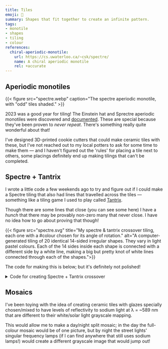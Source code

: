 ```yaml
---
title: Tiles
emoji: 🔲
summary: Shapes that fit together to create an infinite pattern.
tags:
- monotile
- shapes
- tiling
- colour
references:
  chiral-aperiodic-monotile:
    url: https://cs.uwaterloo.ca/~csk/spectre/
    name: A chiral aperiodic monotile
    rel: +accurate
---
```

## Aperiodic monotiles

{{< figure src="spectre.webp" caption="The spectre aperiodic monotile, with \"odd\" tiles shaded." >}}

2023 was a good year for tiling! The Einstein hat and Sprectre aperiodic monotiles were discovered and [documented](https://cs.uwaterloo.ca/~csk/spectre/). These are special because they've been proven to _never repeat_. There's something really quite wonderful about that!

I've designed 3D-printed cookie cutters that could make ceramic tiles with these, but I've not reached out to my local potters to ask for some time to make them — and I haven't figured out the 'rules' for placing a tile next to others, some placings definitely end up making tilings that can't be completed.

## Spectre + Tantrix

I wrote a little code a few weekends ago to try and figure out if I could make a Spectre tiling that also had lines that travelled across the tiles — something like a tiling game I used to play called [Tantrix](https://www.tantrix.com/).

Though there are some lines that close (you can see some here) I have a _hunch_ that there may be provably non-zero many that never close. I have no idea how to go about proving that though!

{{< figure src="spectre.svg" title="My spectre & tantrix crossover tiling, each one with a #colour chosen for its angle of rotation." alt="A computer-generated tiling of 20 identical 14-sided irregular shapes. They vary in light pastel colours. Each of the 14 sides inside each shape is connected with a different side by a white line, making a big but pretty knot of white lines connected through each of the shapes.">}}

The code for making this is below; but it's definitely not polished!

<details>
<summary>Code for creating Spectre + Tantrix crossover</summary>

```ruby
require 'victor'
include Victor

class Spectre
  attr_reader :points

  # Angle 1 is the angle between side 1 and side 2 etc.
  ANGLES = [90, 60, -90, 60, 0, 60, 90, -60, 90, -60, 90, 60, -90, 60].freeze
  SIDE_LENGTH = 25
  LINE_WIDTH = 2.5
  CONTROL_LEN_MULT = 0.4

  SHOW_NAME = false

  ARCS = [
    [7, 9],
    [3, 11],
    [0, 13],
    [2, 8],
    [5, 10],
    [4, 6],
    [1, 12],
  ]

  def initialize(origin, corner_index, rotation, name: nil, show_corner_indeces: false)
    @show_corner_indeces = show_corner_indeces
    @hue = ANGLES[corner_index..].sum(-rotation) % 360
    @indexes = (0...ANGLES.length).cycle.take(corner_index + ANGLES.length)[corner_index..]
    @name = name || (@@i ||= 1).to_s

    previous_angle = -rotation
    @points = @indexes.each_with_object([[origin[0], origin[1]]]) do |idx, acc|
      previous_angle += ANGLES[idx]
      ang = previous_angle / 180.0 * Math::PI
      acc.push([
        acc.last[0] + SIDE_LENGTH*Math.sin(ang),
        acc.last[1] + SIDE_LENGTH*Math.cos(ang)
      ])
    end

    @background = "hsl(#{@hue}, 100%, 85%)"
    # @background = "hsl(#{(@hue / 90).floor * 90}, 100%, 85%)"
    # @background = "hsl(23, 100%, 72%)"

    @@i += 1
  end

  def point(idx) = @points[@indexes.index(idx)]

  def between(idx1, idx2) = [
    point(idx1)[0] + (point(idx2)[0] - point(idx1)[0])/2,
    point(idx1)[1] + (point(idx2)[1] - point(idx1)[1])/2
  ]

  def normal_point(idx1, idx2, n_dist)
    b = between(idx1, idx2)
    p1 = point(idx1)
    p2 = point(idx2)
    dx = p2[0] - p1[0]
    dy = p2[1] - p1[1]
    b_ang = Math.atan2(dy, dx)
    b_dist = Math.sqrt(dx*dx + dy*dy) / 2

    n_ang = Math.atan2(n_dist, b_dist)

    t_ang = b_ang - n_ang
    t_dist = Math.sqrt(n_dist*n_dist + b_dist*b_dist)
    n_x = Math.cos(t_ang) * t_dist
    n_y = Math.sin(t_ang) * t_dist
    [p1[0] + n_x, p1[1] + n_y]
  end


  def svg
    SVG.new.tap do |svg|
      svg.polygon points: @points, stroke: 'none', fill: @background
      
      ARCS.each do |(i1, i2)|
        i1next = (i1 + 1) % ANGLES.length
        i2next = (i2 + 1) % ANGLES.length
        p1 = between(i1, i1next)
        p2 = between(i2, i2next)
        dx = (p2[0] - p1[0])
        dy = (p2[1] - p1[1])
        mid_dist = Math.sqrt(dx*dx + dy*dy)
        c1 = normal_point(i1, i1next, mid_dist*CONTROL_LEN_MULT)
        c2 = normal_point(i2, i2next, mid_dist*CONTROL_LEN_MULT)

        show_control_points = false
        if show_control_points
          svg.circle cx: p1[0], cy: p1[1], r: 2, fill: 'green'
          svg.line x1: p1[0], y1: p1[1], x2: c1[0], y2: c1[1], stroke: 'green'
          svg.circle cx: c1[0], cy: c1[1], r: 2, fill: 'green'
          svg.circle cx: c2[0], cy: c2[1], r: 2, fill: 'green'
          svg.line x1: p2[0], y1: p2[1], x2: c2[0], y2: c2[1], stroke: 'green'
          svg.circle cx: p2[0], cy: p2[1], r: 2, fill: 'green'
        end

        svg.path d: "M#{p1[0]},#{p1[1]}C#{c1[0]} #{c1[1]},#{c2[0]} #{c2[1]},#{p2[0]} #{p2[1]}", stroke: @background, stroke_width: LINE_WIDTH*2, fill: 'none'
        svg.path d: "M#{p1[0]},#{p1[1]}C#{c1[0]} #{c1[1]},#{c2[0]} #{c2[1]},#{p2[0]} #{p2[1]}", stroke: 'white', stroke_width: LINE_WIDTH, fill: 'none'
      end

      centre = between(2, 7)

      if SHOW_NAME
        svg.text(
          @name,
          x: centre[0],
          y: centre[1],
          font_family: 'arial',
          font_size: 16,
          text_anchor: "middle",
          dominant_baseline: "middle"
        )
      end

      svg.polygon points: @points, stroke: 'black', fill: 'none'

      if @show_corner_indeces
        @points[0..-2].each.with_index do |p, idx|
          svg.circle cx: p[0], cy:p[1], r: 5, fill: "hsla(#{@hue}, 100%, 95%, 85%)"
          svg.text(
            @indexes[idx],
            x: p[0],
            y: p[1],
            font_family: 'arial',
            font_size: 6,
            text_anchor: "middle",
            dominant_baseline: "middle"
          )
        end
      end
    end
  end

  def into(svg)
    svg << self.svg
    self
  end
end


svg = Victor::SVG.new width: 475, height: 400

s1 = Spectre.new([100, 100], 0, 0).into(svg)
s2 = Spectre.new(s1.point(2), 8, 120).into(svg)
s3 = Spectre.new(s1.point(4), 8, 60).into(svg)
s4 = Spectre.new(s3.point(2), 10, 30).into(svg)
s5 = Spectre.new(s3.point(10), 8, 120).into(svg)
s6 = Spectre.new(s3.point(0), 2, 0).into(svg)
s7 = Spectre.new(s5.point(2), 0, 90).into(svg)
s8 = Spectre.new(s7.point(2), 10, 210).into(svg)
s9 = Spectre.new(s5.point(12), 0, -150).into(svg)
s10 = Spectre.new(s2.point(12), 6, -150).into(svg)
s11 = Spectre.new(s6.point(9), 3, 90).into(svg)
s12 = Spectre.new(s6.point(12), 0, 30).into(svg)
s13 = Spectre.new(s11.point(7), 3, 120).into(svg)
s14 = Spectre.new(s11.point(12), 6, 30).into(svg)
s15 = Spectre.new(s13.point(0), 6, 90).into(svg)
s16 = Spectre.new(s8.point(2), 0, 210).into(svg)
s17 = Spectre.new(s16.point(12), 6, 90).into(svg)
s18 = Spectre.new(s17.point(2), 0, 30).into(svg)
s19 = Spectre.new(s7.point(6), 0, 90).into(svg)
s20 = Spectre.new(s13.point(10), 10, 120).into(svg)
s21 = Spectre.new(s4.point(2), 10, 30).into(svg)
s22 = Spectre.new(s15.point(4), 8, 60).into(svg)

svg.save 'spectre'
```

</details>

## Mosaics

I've been toying with the idea of creating ceramic tiles with glazes specially chosen/mixed to have levels of reflectivity to sodium light at λ = ~589 nm that are different to their white/solar light grayscale mapping.

This would allow me to make a day/night split mosaic; in the day the full-colour mosaic would be of one picture, but by night the street lights' singular frequency lamps (if I can find anywhere that still uses sodium lamps!) would create a different grayscale image that would jump out!
